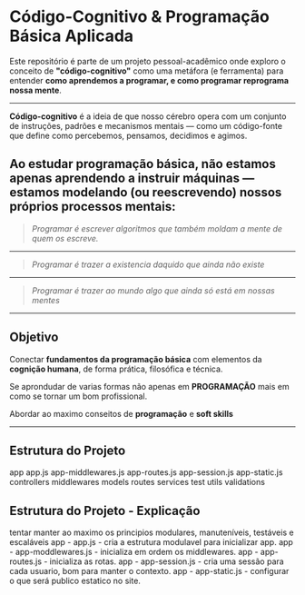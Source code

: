 # Código-Cognitivo & Programação Básica Aplicada

Este repositório é parte de um projeto pessoal-acadêmico onde exploro o conceito de **"código-cognitivo"** como uma metáfora (e ferramenta) para entender **como aprendemos a programar, e como programar reprograma nossa mente**.

---

**Código-cognitivo** é a ideia de que nosso cérebro opera com um conjunto de instruções, padrões e mecanismos mentais — como um código-fonte que define como percebemos, pensamos, decidimos e agimos.

Ao estudar **programação básica**, não estamos apenas aprendendo a instruir máquinas — estamos modelando (ou reescrevendo) nossos próprios processos mentais:
---

> _Programar é escrever algoritmos que também moldam a mente de quem os escreve._
---

> _Programar é trazer a existencia daquido que ainda não existe_
---

> _Programar é trazer ao mundo algo que ainda só está em nossas mentes_

---

## Objetivo

Conectar **fundamentos da programação básica** com elementos da **cognição humana**, de forma prática, filosófica e técnica.

Se aprondudar de varias formas não apenas em **PROGRAMAÇÃO** mais em como se tornar um bom profissional.

Abordar ao maximo conseitos de **programação** e **soft skills**

---

## Estrutura do Projeto

app
    app.js
    app-middlewares.js
    app-routes.js
    app-session.js
    app-static.js
controllers
middlewares
models
routes
services
test
utils
validations

## Estrutura do Projeto - Explicação
tentar manter ao maximo os principios modulares, manuteníveis, testáveis e escaláveis
app - app.js                - cria a estrutura modulavel para inicializar app.
app - app-moddlewares.js    - inicializa em ordem os middlewares.
app - app-routes.js         - inicializa as rotas.
app - app-session.js        - cria uma sessão para cada usuario, bom para manter o contexto.
app - app-static.js         - configurar o que será publico estatico no site.

